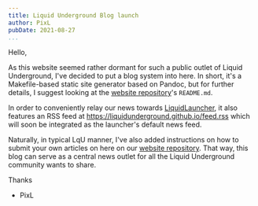 ```yaml
---
title: Liquid Underground Blog launch
author: PixL
pubDate: 2021-08-27 
...
```


Hello,

As this website seemed rather dormant for such a public outlet of Liquid
Underground, I've decided to put a blog system into here. In short, it's a
Makefile-based static site generator based on Pandoc, but for further
details, I suggest looking at the [website repository]'s `README.md`.

In order to conveniently relay our news towards [LiquidLauncher], it also
features an RSS feed at <https://liquidunderground.github.io/feed.rss>
which will soon be integrated as the launcher's default news feed.

Naturally, in typical LqU manner, I've also added instructions on how to
submit your own articles on here on our [website repository]. That way,
this blog can serve as a central news outlet for all the Liquid Underground
community wants to share.

Thanks  
- PixL

[website repository]: <https://github.com/liquidunderground/liquidunderground.github.io/>
[LiquidLauncher]: <https://github.com/liquidunderground/liquidlauncher/>
